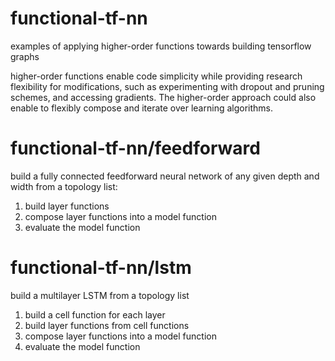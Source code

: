 # functional-tf-nn

examples of applying higher-order functions towards building tensorflow graphs

higher-order functions enable code simplicity while providing research flexibility for modifications, such as experimenting with dropout and pruning schemes, and accessing gradients. The higher-order approach could also enable to flexibly compose and iterate over learning algorithms.

# functional-tf-nn/feedforward
build a fully connected feedforward neural network of any given depth and width from a topology list:

1) build layer functions
2) compose layer functions into a model function
3) evaluate the model function

# functional-tf-nn/lstm
build a multilayer LSTM from a topology list  

1) build a cell function for each layer
2) build layer functions from cell functions
3) compose layer functions into a model function 
4) evaluate the model function



